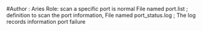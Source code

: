 #Author : Aries
Role: scan a specific port is normal
File named port.list ; definition to scan the port information,
File named port_status.log ; The log records information port failure
